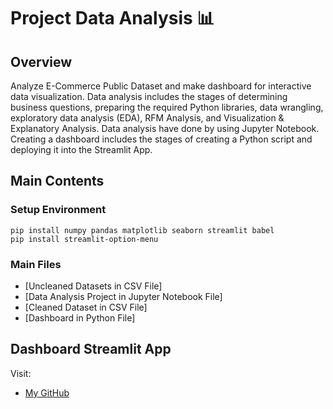 # Project Data Analysis :bar_chart:

## Overview
Analyze E-Commerce Public Dataset and make dashboard for interactive data visualization. Data analysis includes the stages of determining business questions, preparing the required Python libraries, data wrangling, exploratory data analysis (EDA), RFM Analysis, and Visualization & Explanatory Analysis. Data analysis have done by using Jupyter Notebook. Creating a dashboard includes the stages of creating a Python script and deploying it into the Streamlit App.

## Main Contents

### Setup Environment
```
pip install numpy pandas matplotlib seaborn streamlit babel
pip install streamlit-option-menu
```

### Main Files
- [Uncleaned Datasets in CSV File]
- [Data Analysis Project in Jupyter Notebook File]
- [Cleaned Dataset in CSV File]
- [Dashboard in Python File]
  
## Dashboard Streamlit App

Visit:
- [My GitHub](https://github.com/annisalth)
